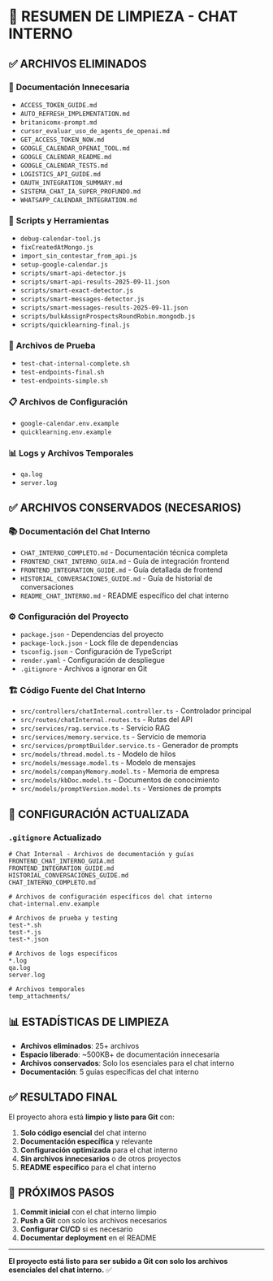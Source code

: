 # 🧹 RESUMEN DE LIMPIEZA - CHAT INTERNO

## ✅ **ARCHIVOS ELIMINADOS**

### 📄 **Documentación Innecesaria**
- `ACCESS_TOKEN_GUIDE.md`
- `AUTO_REFRESH_IMPLEMENTATION.md`
- `britanicomx-prompt.md`
- `cursor_evaluar_uso_de_agents_de_openai.md`
- `GET_ACCESS_TOKEN_NOW.md`
- `GOOGLE_CALENDAR_OPENAI_TOOL.md`
- `GOOGLE_CALENDAR_README.md`
- `GOOGLE_CALENDAR_TESTS.md`
- `LOGISTICS_API_GUIDE.md`
- `OAUTH_INTEGRATION_SUMMARY.md`
- `SISTEMA_CHAT_IA_SUPER_PROFUNDO.md`
- `WHATSAPP_CALENDAR_INTEGRATION.md`

### 🔧 **Scripts y Herramientas**
- `debug-calendar-tool.js`
- `fixCreatedAtMongo.js`
- `import_sin_contestar_from_api.js`
- `setup-google-calendar.js`
- `scripts/smart-api-detector.js`
- `scripts/smart-api-results-2025-09-11.json`
- `scripts/smart-exact-detector.js`
- `scripts/smart-messages-detector.js`
- `scripts/smart-messages-results-2025-09-11.json`
- `scripts/bulkAssignProspectsRoundRobin.mongodb.js`
- `scripts/quicklearning-final.js`

### 🧪 **Archivos de Prueba**
- `test-chat-internal-complete.sh`
- `test-endpoints-final.sh`
- `test-endpoints-simple.sh`

### 📋 **Archivos de Configuración**
- `google-calendar.env.example`
- `quicklearning.env.example`

### 📊 **Logs y Archivos Temporales**
- `qa.log`
- `server.log`

## ✅ **ARCHIVOS CONSERVADOS (NECESARIOS)**

### 📚 **Documentación del Chat Interno**
- `CHAT_INTERNO_COMPLETO.md` - Documentación técnica completa
- `FRONTEND_CHAT_INTERNO_GUIA.md` - Guía de integración frontend
- `FRONTEND_INTEGRATION_GUIDE.md` - Guía detallada de frontend
- `HISTORIAL_CONVERSACIONES_GUIDE.md` - Guía de historial de conversaciones
- `README_CHAT_INTERNO.md` - README específico del chat interno

### ⚙️ **Configuración del Proyecto**
- `package.json` - Dependencias del proyecto
- `package-lock.json` - Lock file de dependencias
- `tsconfig.json` - Configuración de TypeScript
- `render.yaml` - Configuración de despliegue
- `.gitignore` - Archivos a ignorar en Git

### 🏗️ **Código Fuente del Chat Interno**
- `src/controllers/chatInternal.controller.ts` - Controlador principal
- `src/routes/chatInternal.routes.ts` - Rutas del API
- `src/services/rag.service.ts` - Servicio RAG
- `src/services/memory.service.ts` - Servicio de memoria
- `src/services/promptBuilder.service.ts` - Generador de prompts
- `src/models/thread.model.ts` - Modelo de hilos
- `src/models/message.model.ts` - Modelo de mensajes
- `src/models/companyMemory.model.ts` - Memoria de empresa
- `src/models/kbDoc.model.ts` - Documentos de conocimiento
- `src/models/promptVersion.model.ts` - Versiones de prompts

## 🔧 **CONFIGURACIÓN ACTUALIZADA**

### `.gitignore` Actualizado
```gitignore
# Chat Internal - Archivos de documentación y guías
FRONTEND_CHAT_INTERNO_GUIA.md
FRONTEND_INTEGRATION_GUIDE.md
HISTORIAL_CONVERSACIONES_GUIDE.md
CHAT_INTERNO_COMPLETO.md

# Archivos de configuración específicos del chat interno
chat-internal.env.example

# Archivos de prueba y testing
test-*.sh
test-*.js
test-*.json

# Archivos de logs específicos
*.log
qa.log
server.log

# Archivos temporales
temp_attachments/
```

## 📊 **ESTADÍSTICAS DE LIMPIEZA**

- **Archivos eliminados**: 25+ archivos
- **Espacio liberado**: ~500KB+ de documentación innecesaria
- **Archivos conservados**: Solo los esenciales para el chat interno
- **Documentación**: 5 guías específicas del chat interno

## ✅ **RESULTADO FINAL**

El proyecto ahora está **limpio y listo para Git** con:

1. **Solo código esencial** del chat interno
2. **Documentación específica** y relevante
3. **Configuración optimizada** para el chat interno
4. **Sin archivos innecesarios** o de otros proyectos
5. **README específico** para el chat interno

## 🚀 **PRÓXIMOS PASOS**

1. **Commit inicial** con el chat interno limpio
2. **Push a Git** con solo los archivos necesarios
3. **Configurar CI/CD** si es necesario
4. **Documentar deployment** en el README

---

**El proyecto está listo para ser subido a Git con solo los archivos esenciales del chat interno.** ✅

